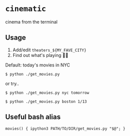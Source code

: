 # `cinematic`
cinema from the terminal

## Usage
1. Add/edit `theaters_${MY_FAVE_CITY}`
2. Find out what's playing :movie_camera::sparkles:

Default: today's movies in NYC

`$ python ./get_movies.py`

or try..

`$ python ./get_movies.py nyc tomorrow`

`$ python ./get_movies.py boston 1/13`

## Useful bash alias

`movies() { ipython3 PATH/TO/DIR/get_movies.py "$@"; }`
